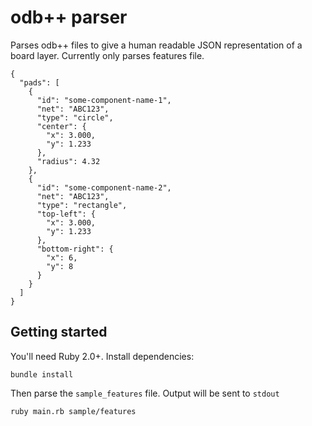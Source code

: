 # odb++ parser

Parses odb++ files to give a human readable JSON representation of a board layer.  Currently only parses features file.

```
{
  "pads": [
    {
      "id": "some-component-name-1",
      "net": "ABC123",
      "type": "circle",
      "center": {
        "x": 3.000,
        "y": 1.233
      },
      "radius": 4.32
    },
    {
      "id": "some-component-name-2",
      "net": "ABC123",
      "type": "rectangle",
      "top-left": {
        "x": 3.000,
        "y": 1.233
      },
      "bottom-right": {
        "x": 6,
        "y": 8
      }
    }
  ]
}
```

## Getting started

You'll need Ruby 2.0+.  Install dependencies:

```
bundle install
```

Then parse the `sample_features` file.  Output will be sent to `stdout`

```
ruby main.rb sample/features
```